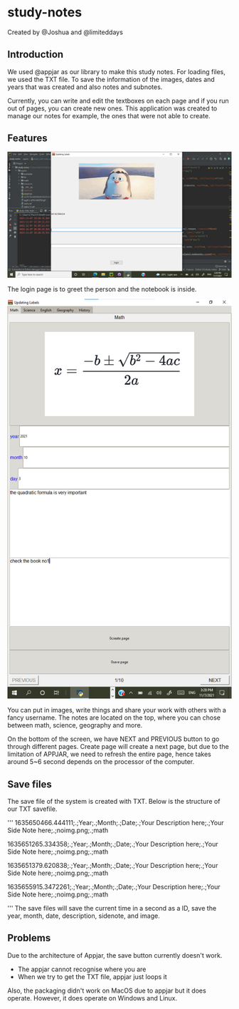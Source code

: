 # study-notes
Created by @Joshua and @limiteddays

## Introduction
We used @appjar as our library to make this study notes. For loading files, we used the TXT file. 
To save the information of the images, dates and years that was created and also notes and subnotes. 

Currently, you can write and edit the textboxes on each page and if you run out of pages, you can create new ones. 
This application was created to manage our notes for example, the ones that were not able to create. 

## Features

![image](https://github.com/joshua-park-tech/study-notes/blob/main/appJar/github_related/1.png)

The login page is to greet the person and the notebook is inside. 

![image](https://github.com/joshua-park-tech/study-notes/blob/main/appJar/github_related/Screenshot%202021-11-07%20153035.png)

You can put in images, write things and share your work with others with a fancy username.
The notes are located on the top, where you can chose between math, science, geography and more.

On the bottom of the screen, we have NEXT and PREVIOUS button to go through different pages.
Create page will create a next page, but due to the limitation of APPJAR, we need to refresh the entire page, 
hence takes around 5~6 second depends on the processor of the computer. 


## Save files
The save file of the system is created with TXT. Below is the structure of our TXT savefile.

'''
1635650466.444111;.;Year;.;Month;.;Date;.;Your Description here;.;Your Side Note here;.;noimg.png;.;math

1635651265.334358;.;Year;.;Month;.;Date;.;Your Description here;.;Your Side Note here;.;noimg.png;.;math

1635651379.620838;.;Year;.;Month;.;Date;.;Your Description here;.;Your Side Note here;.;noimg.png;.;math

1635655915.3472261;.;Year;.;Month;.;Date;.;Your Description here;.;Your Side Note here;.;noimg.png;.;math

'''
The save files will save the current time in a second as a ID, save the year, month, date, description, sidenote, and image. 


## Problems
Due to the architecture of Appjar, the save button currently doesn't work. 
- The appjar cannot recognise where you are
- When we try to get the TXT file, appjar just loops it

Also, the packaging didn't work on MacOS due to appjar but it does operate. However, it does operate on Windows and Linux.
